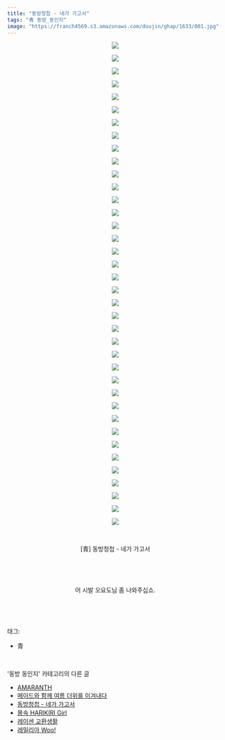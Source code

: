 ```yaml
---
title: "동방청첩 - 네가 가고서"
tags: "青 동방_동인지"
image: "https://franch4569.s3.amazonaws.com/doujin/ghap/1633/001.jpg"
---
```

<div class="article">
<p style="text-align: center; clear: none; float: none;"><img src="{{ site.imgserver2 }}/ghap/1633/001.jpg"/></p>
<p style="text-align: center; clear: none; float: none;"><img src="{{ site.imgserver2 }}/ghap/1633/002.jpg"/></p>
<p style="text-align: center; clear: none; float: none;"><img src="{{ site.imgserver2 }}/ghap/1633/003.jpg"/></p>
<p style="text-align: center; clear: none; float: none;"><img src="{{ site.imgserver2 }}/ghap/1633/004.jpg"/></p>
<p style="text-align: center; clear: none; float: none;"><img src="{{ site.imgserver2 }}/ghap/1633/005.jpg"/></p>
<p style="text-align: center; clear: none; float: none;"><img src="{{ site.imgserver2 }}/ghap/1633/006.jpg"/></p>
<p style="text-align: center; clear: none; float: none;"><img src="{{ site.imgserver2 }}/ghap/1633/007.jpg"/></p>
<p style="text-align: center; clear: none; float: none;"><img src="{{ site.imgserver2 }}/ghap/1633/008.jpg"/></p>
<p style="text-align: center; clear: none; float: none;"><img src="{{ site.imgserver2 }}/ghap/1633/009.jpg"/></p>
<p style="text-align: center; clear: none; float: none;"><img src="{{ site.imgserver2 }}/ghap/1633/010.jpg"/></p>
<p style="text-align: center; clear: none; float: none;"><img src="{{ site.imgserver2 }}/ghap/1633/011.jpg"/></p>
<p style="text-align: center; clear: none; float: none;"><img src="{{ site.imgserver2 }}/ghap/1633/012.jpg"/></p>
<p style="text-align: center; clear: none; float: none;"><img src="{{ site.imgserver2 }}/ghap/1633/013.jpg"/></p>
<p style="text-align: center; clear: none; float: none;"><img src="{{ site.imgserver2 }}/ghap/1633/014.jpg"/></p>
<p style="text-align: center; clear: none; float: none;"><img src="{{ site.imgserver2 }}/ghap/1633/015.jpg"/></p>
<p style="text-align: center; clear: none; float: none;"><img src="{{ site.imgserver2 }}/ghap/1633/016.jpg"/></p>
<p style="text-align: center; clear: none; float: none;"><img src="{{ site.imgserver2 }}/ghap/1633/017.jpg"/></p>
<p style="text-align: center; clear: none; float: none;"><img src="{{ site.imgserver2 }}/ghap/1633/018.jpg"/></p>
<p style="text-align: center; clear: none; float: none;"><img src="{{ site.imgserver2 }}/ghap/1633/019.jpg"/></p>
<p style="text-align: center; clear: none; float: none;"><img src="{{ site.imgserver2 }}/ghap/1633/020.jpg"/></p>
<p style="text-align: center; clear: none; float: none;"><img src="{{ site.imgserver2 }}/ghap/1633/021.jpg"/></p>
<p style="text-align: center; clear: none; float: none;"><img src="{{ site.imgserver2 }}/ghap/1633/022.jpg"/></p>
<p style="text-align: center; clear: none; float: none;"><img src="{{ site.imgserver2 }}/ghap/1633/023.jpg"/></p>
<p style="text-align: center; clear: none; float: none;"><img src="{{ site.imgserver2 }}/ghap/1633/024.jpg"/></p>
<p style="text-align: center; clear: none; float: none;"><img src="{{ site.imgserver2 }}/ghap/1633/025.jpg"/></p>
<p style="text-align: center; clear: none; float: none;"><img src="{{ site.imgserver2 }}/ghap/1633/026.jpg"/></p>
<p style="text-align: center; clear: none; float: none;"><img src="{{ site.imgserver2 }}/ghap/1633/027.jpg"/></p>
<p style="text-align: center; clear: none; float: none;"><img src="{{ site.imgserver2 }}/ghap/1633/028.jpg"/></p>
<p style="text-align: center; clear: none; float: none;"><img src="{{ site.imgserver2 }}/ghap/1633/029.jpg"/></p>
<p style="text-align: center; clear: none; float: none;"><img src="{{ site.imgserver2 }}/ghap/1633/030.jpg"/></p>
<p style="text-align: center; clear: none; float: none;"><img src="{{ site.imgserver2 }}/ghap/1633/031.jpg"/></p>
<p style="text-align: center; clear: none; float: none;"><img src="{{ site.imgserver2 }}/ghap/1633/032.jpg"/></p>
<p style="text-align: center; clear: none; float: none;"><img src="{{ site.imgserver2 }}/ghap/1633/033.jpg"/></p>
<p style="text-align: center; clear: none; float: none;"><img src="{{ site.imgserver2 }}/ghap/1633/034.jpg"/></p>
<p style="text-align: center; clear: none; float: none;"><img src="{{ site.imgserver2 }}/ghap/1633/035.jpg"/></p>
<p style="text-align: center; clear: none; float: none;"><img src="{{ site.imgserver2 }}/ghap/1633/036.jpg"/></p>
<p style="text-align: center; clear: none; float: none;"><img src="{{ site.imgserver2 }}/ghap/1633/037.jpg"/></p>
<p style="text-align: center; clear: none; float: none;"><img src="{{ site.imgserver2 }}/ghap/1633/038.jpg"/></p>
<p style="text-align: center; clear: none; float: none;"><br/></p>
<p style="text-align: center; clear: none; float: none;">[青] 동방청첩 - 네가 가고서</p>
<p style="text-align: center; clear: none; float: none;"><br/></p>
<p style="text-align: center; clear: none; float: none;"><br/></p>
<p style="text-align: center; clear: none; float: none;">어 시발 오요도님 좀 나와주십쇼.</p>
<p><br/></p>
</div><br/>
<div class="tagTrail">
<p>태그: </p>
<ul>
<li>青</li>
</ul>
</div><br/>
<div class="another">
<p>'동방 동인지' 카테고리의 다른 글</p>
<ul>
<li><a href="/ghap_1635">AMARANTH</a></li>
<li><a href="/ghap_1634">메이드와 함께 여름 더위를 이겨내다</a></li>
<li><a href="/ghap_1633">동방청첩 - 네가 가고서</a></li>
<li><a href="/ghap_1632">묭속 HARIKIRI Girl</a></li>
<li><a href="/ghap_1631">레이센 교환생활</a></li>
<li><a href="/ghap_1630">레밀리아 Woo!</a></li>
</ul>
</div><br/>
<div class="cb_module cb_fluid">
<div class="cb_wrt cb_profile">
</div><!-- commentList close -->
</div><br/>
